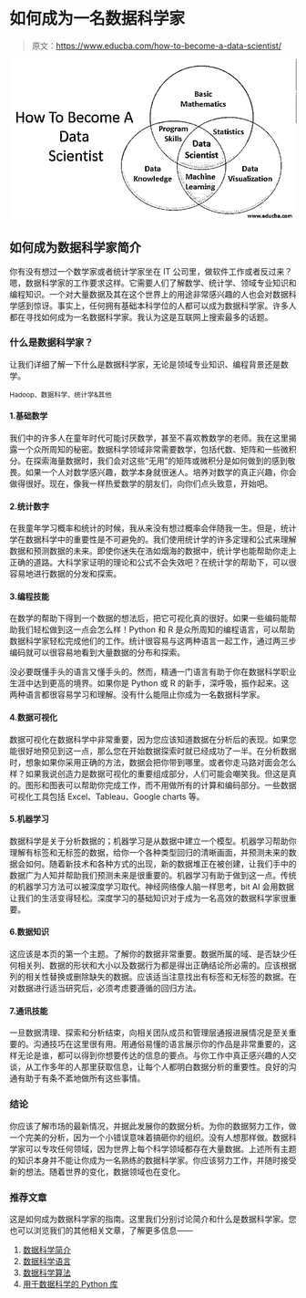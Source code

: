 # 如何成为一名数据科学家

> 原文：<https://www.educba.com/how-to-become-a-data-scientist/>

![how to become a data scientist](img/2c6bd47e3c4dbee19adb6891ecf61fd2.png)



## 如何成为数据科学家简介

你有没有想过一个数学家或者统计学家坐在 IT 公司里，做软件工作或者反过来？嗯，数据科学家的工作要求这样。它需要人们了解数学、统计学、领域专业知识和编程知识。一个对大量数据及其在这个世界上的用途非常感兴趣的人也会对数据科学感到惊讶。事实上，任何拥有基础本科学位的人都可以成为数据科学家。许多人都在寻找如何成为一名数据科学家。我认为这是互联网上搜索最多的话题。

### 什么是数据科学家？

让我们详细了解一下什么是数据科学家，无论是领域专业知识、编程背景还是数学。

<small>Hadoop、数据科学、统计学&其他</small>

#### 1.基础数学

我们中的许多人在童年时代可能讨厌数学，甚至不喜欢教数学的老师。我在这里揭露一个众所周知的秘密。数据科学领域非常需要数学，包括代数、矩阵和一些微积分。在探索海量数据时，我们会对这些“无用”的矩阵或微积分是如何做到的感到敬畏。如果一个人对数学感兴趣，数学本身就很迷人。培养对数学的真正兴趣，你会做得很好。现在，像我一样热爱数学的朋友们，向你们点头致意，开始吧。

#### 2.统计数字

在我童年学习概率和统计的时候，我从来没有想过概率会伴随我一生。但是，统计学在数据科学中的重要性是不可避免的。我们使用统计学的许多定理和公式来理解数据和预测数据的未来。即使你迷失在浩如烟海的数据中，统计学也能帮助你走上正确的道路。大科学家证明的理论和公式不会失效吧？在统计学的帮助下，可以很容易地进行数据的分发和探索。

#### 3.编程技能

在数学的帮助下得到一个数据的想法后，把它可视化真的很好。如果一些编码能帮助我们轻松做到这一点会怎么样！Python 和 R 是众所周知的编程语言，可以帮助数据科学家轻松完成他们的工作。统计很容易与这两种语言一起工作，通过两三步编码就可以很容易地看到大量数据的分布和探索。

没必要既懂手头的语言又懂手头的。然而，精通一门语言有助于你在数据科学职业生涯中达到更高的境界。如果你是 Python 或 R 的新手，深呼吸，振作起来。这两种语言都很容易学习和理解。没有什么能阻止你成为一名数据科学家。

#### 4.数据可视化

数据可视化在数据科学中非常重要，因为您应该知道数据在分析后的表现。如果您能很好地预见到这一点，那么您在开始数据探索时就已经成功了一半。在分析数据时，想象如果你采用正确的方法，数据会把你带到哪里。或者你走马路对面会怎么样？如果我说创造力是数据可视化的重要组成部分，人们可能会嘲笑我。但这是真的。图形和图表可以帮助你完成工作，而不用做所有的计算和编码部分。一些数据可视化工具包括 Excel、Tableau、Google charts 等。

#### 5.机器学习

数据科学是关于分析数据的；机器学习是从数据中建立一个模型。机器学习帮助你理解有标签和无标签的数据，给你一个各种类型回归的清晰画面，并预测未来的数据会如何。随着新技术和各种方式的出现，新的数据堆正在被创建，让我们手中的数据广为人知并帮助我们预测未来是很重要的。机器学习有助于做到这一点。传统的机器学习方法可以被深度学习取代。神经网络像人脑一样思考，bit AI 会用数据让我们的生活变得轻松。深度学习的基础知识对于成为一名高效的数据科学家很重要。

#### 6.数据知识

这应该是本页的第一个主题。了解你的数据非常重要。数据所属的域、是否缺少任何相关列、数据的形状和大小以及数据行为都是得出正确结论所必需的。应该根据列的相关性替换或删除缺失的数据。应该适当注意找出有标签和无标签的数据。在对数据进行适当研究后，必须考虑要遵循的回归方法。

#### 7.通讯技能

一旦数据清理、探索和分析结束，向相关团队成员和管理层通报进展情况是至关重要的。沟通技巧在这里很有用。用通俗易懂的语言展示你的作品是非常重要的，这样无论是谁，都可以得到你想要传达的信息的要点。与你工作中真正感兴趣的人交谈，从工作多年的人那里获取信息，让每个人都明白数据分析的重要性。良好的沟通有助于有条不紊地做所有这些事情。

### 结论

你应该了解市场的最新情况，并据此发展你的数据分析。为你的数据努力工作，做一个完美的分析，因为一个小错误意味着搞砸你的组织。没有人想那样做。数据科学家可以专攻任何领域，因为世界上每个科学领域都存在大量数据。上述所有主题的知识本身并不能让你成为一名熟练的数据科学家。你应该努力工作，并随时接受新的想法。随着世界的变化，数据领域也在变化。

### 推荐文章

这是如何成为数据科学家的指南。这里我们分别讨论简介和什么是数据科学家。您也可以浏览我们的其他相关文章，了解更多信息——

1.  [数据科学简介](https://www.educba.com/introduction-to-data-science/)
2.  [数据科学语言](https://www.educba.com/data-science-languages/)
3.  [数据科学算法](https://www.educba.com/data-science-algorithms/)
4.  [用于数据科学的 Python 库](https://www.educba.com/python-libraries-for-data-science/)





